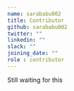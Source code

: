 ```yaml
---
name: sarababu002
title: Contributor
github: sarababu002
twitter: ""
linkedin: ""
slack: ""
joining_date: ""
role : contributor
---
```


Still waiting for this
